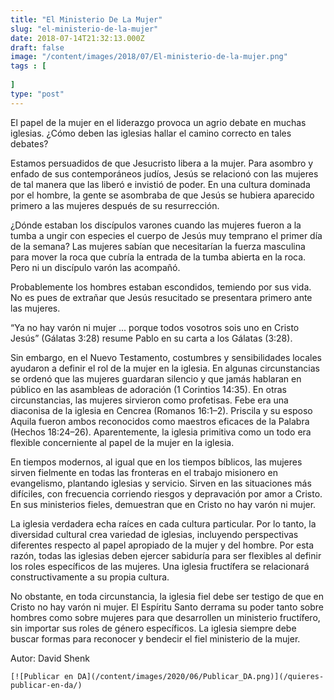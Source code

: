 ```yaml
---
title: "El Ministerio De La Mujer"
slug: "el-ministerio-de-la-mujer"
date: 2018-07-14T21:32:13.000Z
draft: false
image: "/content/images/2018/07/El-ministerio-de-la-mujer.png"
tags : [
    
]
type: "post"
---
```


   El papel de la mujer en el liderazgo provoca un agrio debate en muchas iglesias. ¿Cómo deben las iglesias hallar el camino correcto en tales debates?

 Estamos persuadidos de que Jesucristo libera a la mujer. Para asombro y enfado de sus contemporáneos judíos, Jesús se relacionó con las mujeres de tal manera que las liberó e invistió de poder. En una cultura dominada por el hombre, la gente se asombraba de que Jesús se hubiera aparecido primero a las mujeres después de su resurrección.

 ¿Dónde estaban los discípulos varones cuando las mujeres fueron a la tumba a ungir con especies el cuerpo de Jesús muy temprano el primer día de la semana? Las mujeres sabían que necesitarían la fuerza masculina para mover la roca que cubría la entrada de la tumba abierta en la roca. Pero ni un discípulo varón las acompañó.

 Probablemente los hombres estaban escondidos, temiendo por sus vida. No es pues de extrañar que Jesús resucitado se presentara primero ante las mujeres.

 “Ya no hay varón ni mujer ... porque todos vosotros sois uno en Cristo Jesús” (Gálatas 3:28) resume Pablo en su carta a los Gálatas (3:28).

 Sin embargo, en el Nuevo Testamento, costumbres y sensibilidades locales ayudaron a definir el rol de la mujer en la iglesia. En algunas circunstancias se ordenó que las mujeres guardaran silencio y que jamás hablaran en público en las asambleas de adoración (1 Corintios 14:35). En otras circunstancias, las mujeres sirvieron como profetisas. Febe era una diaconisa de la iglesia en Cencrea (Romanos 16:1–2). Priscila y su esposo Aquila fueron ambos reconocidos como maestros eficaces de la Palabra (Hechos 18:24–26). Aparentemente, la iglesia primitiva como un todo era flexible concerniente al papel de la mujer en la iglesia.

 En tiempos modernos, al igual que en los tiempos bíblicos, las mujeres sirven fielmente en todas las fronteras en el trabajo misionero en evangelismo, plantando iglesias y servicio. Sirven en las situaciones más difíciles, con frecuencia corriendo riesgos y depravación por amor a Cristo. En sus ministerios fieles, demuestran que en Cristo no hay varón ni mujer.

 La iglesia verdadera echa raíces en cada cultura particular. Por lo tanto, la diversidad cultural crea variedad de iglesias, incluyendo perspectivas diferentes respecto al papel apropiado de la mujer y del hombre. Por esta razón, todas las iglesias deben ejercer sabiduría para ser flexibles al definir los roles específicos de las mujeres. Una iglesia fructífera se relacionará constructivamente a su propia cultura.

 No obstante, en toda circunstancia, la iglesia fiel debe ser testigo de que en Cristo no hay varón ni mujer. El Espíritu Santo derrama su poder tanto sobre hombres como sobre mujeres para que desarrollen un ministerio fructífero, sin importar sus roles de género específicos. La iglesia siempre debe buscar formas para reconocer y bendecir el fiel ministerio de la mujer.

 Autor: David Shenk

    [![Publicar en DA](/content/images/2020/06/Publicar_DA.png)](/quieres-publicar-en-da/) 